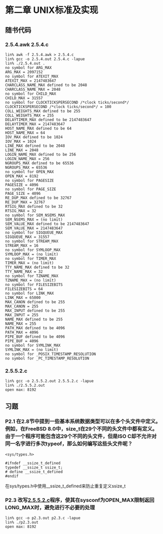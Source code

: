 # 第二章 UNIX标准及实现

## 随书代码

### 2.5.4.awk 2.5.4.c
```
lin% awk -f 2.5.4.awk > 2.5.4.c     
lin% gcc -o 2.5.4.out 2.5.4.c -lapue
lin% ./2.5.4.out .                  
no symbol for ARG_MAX
ARG_MAX = 2097152
no symbol for ATEXIT_MAX
ATEXIT_MAX = 2147483647
CHARCLASS_NAME_MAX defined to be 2048
CHARCLASS_NAME_MAX = 2048
no symbol for CHILD_MAX
CHILD_MAX = 31557
no symbol for CLOCKTICKSPERSECOND /*clock ticks/second*/
CLOCKTICKSPERSECOND /*clock ticks/second*/ = 100
COLL_WEIGHTS_MAX defined to be 255
COLL_WEIGHTS_MAX = 255
DELAYTIMER_MAX defined to be 2147483647
DELAYTIMER_MAX = 2147483647
HOST_NAME_MAX defined to be 64
HOST_NAME_MAX = 64
IOV_MAX defined to be 1024
IOV_MAX = 1024
LINE_MAX defined to be 2048
LINE_MAX = 2048
LOGIN_NAME_MAX defined to be 256
LOGIN_NAME_MAX = 256
NGROUPS_MAX defined to be 65536
NGROUPS_MAX = 65536
no symbol for OPEN_MAX
OPEN_MAX = 8192
no symbol for PAGESIZE
PAGESIZE = 4096
no symbol for PAGE_SIZE
PAGE_SIZE = 4096
RE_DUP_MAX defined to be 32767
RE_DUP_MAX = 32767
RTSIG_MAX defined to be 32
RTSIG_MAX = 32
no symbol for SEM_NSEMS_MAX
SEM_NSEMS_MAX = (no limit)
SEM_VALUE_MAX defined to be 2147483647
SEM_VALUE_MAX = 2147483647
no symbol for SIGQUEUE_MAX
SIGQUEUE_MAX = 31557
no symbol for STREAM_MAX
STREAM_MAX = 16
no symbol for SYMLOOP_MAX
SYMLOOP_MAX = (no limit)
no symbol for TIMER_MAX
TIMER_MAX = (no limit)
TTY_NAME_MAX defined to be 32
TTY_NAME_MAX = 32
no symbol for TZNAME_MAX
TZNAME_MAX = (no limit)
no symbol for FILESIZEBITS
FILESIZEBITS = 64
no symbol for LINK_MAX
LINK_MAX = 65000
MAX_CANON defined to be 255
MAX_CANON = 255
MAX_INPUT defined to be 255
MAX_INPUT = 255
NAME_MAX defined to be 255
NAME_MAX = 255
PATH_MAX defined to be 4096
PATH_MAX = 4096
PIPE_BUF defined to be 4096
PIPE_BUF = 4096
no symbol for SYMLINK_MAX
SYMLINK_MAX = (no limit)
no symbol for _POSIX_TIMESTAMP_RESOLUTION
no symbol for _PC_TIMESTAMP_RESOLUTION
```

### 2.5.5.2.c
```
lin% gcc -o 2.5.5.2.out 2.5.5.2.c -lapue
lin% ./2.5.5.2.out                      
open max: 8192
```

## 习题

### P2.1 在2.8节中提到一些基本系统数据类型可以在多个头文件中定义。例如，在FreeBSD 8.0中，size_t在29个不同的头文件中都有定义。由于一个程序可能包含这29个不同的头文件，但是ISO C却不允许对同一名字进行多次typeof，那么如何编写这些头文件呢？
```
<sys/types.h>

#ifndef __ssize_t_defined
typedef __ssize_t ssize_t;
# define __ssize_t_defined
#endif
```
在sys/types.h中使用__ssize_t_defined来防止重复定义ssize_t

### P2.3 改写[2.5.5.2.c](./2.5.5.2.c)程序，使其在sysconf为OPEN_MAX限制返回LONG_MAX时，避免进行不必要的处理
```
lin% gcc -o p2.3.out p2.3.c -lapue
lin% ./p2.3.out 
open max: 8192
```